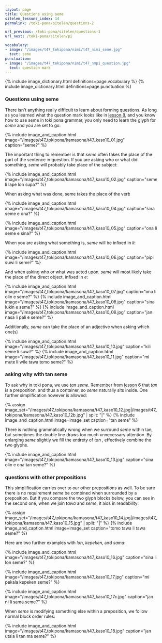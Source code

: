 ```yaml
---
layout: page
title: Questions using seme
sitelen_lessons_index: 14
permalink: /toki-pona/sitelen/questions-2

url_previous: /toki-pona/sitelen/questions-1
url_next: /toki-pona/sitelen/pi

vocabulary:
- image: "/images/t47_tokipona/nimi/t47_nimi_seme.jpg"
  text: seme
punctuation:
- image: "/images/t47_tokipona/nimi/t47_nmpi_question.jpg"
  text: question mark
---
```


{% include image_dictionary.html definitions=page.vocabulary %}
{% include image_dictionary.html definitions=page.punctuation %}

### Questions using seme

There isn't anything really difficult to learn about forming questions. As long as you learned what the question mark looks like in [lesson 8](/toki-pona/lesson-8/), and you know how to use seme in toki pona grammar, you only need to learn the glyph for _seme_ and you are set to go:

{% include image_and_caption.html image="/images/t47_tokipona/kamasona/t47_kaso10_01.jpg" caption="seme?" %}

The important thing to remember is that _seme_ often takes the place of the part of the sentence in question. If you are asking who or what did something, _seme_ will probably take place of the subject:

{% include image_and_caption.html image="/images/t47_tokipona/kamasona/t47_kaso10_02.jpg" caption="seme li lape lon supa?" %}

When asking what was done, seme takes the place of the verb

{% include image_and_caption.html image="/images/t47_tokipona/kamasona/t47_kaso10_04.jpg" caption="sina seme e ona?" %}

{% include image_and_caption.html image="/images/t47_tokipona/kamasona/t47_kaso10_05.jpg" caption="ona li seme e sina?" %}

When you are asking what something is, _seme_ will be infixed in _li_:

{% include image_and_caption.html image="/images/t47_tokipona/kamasona/t47_kaso10_06.jpg" caption="pipi suwi li seme?" %}

And when asking who or what was acted upon, _seme_ will most likely take the place of the direct object, infixed in _e_:

{% include image_and_caption.html image="/images/t47_tokipona/kamasona/t47_kaso10_07.jpg" caption="ona li olin e seme?" %}
{% include image_and_caption.html image="/images/t47_tokipona/kamasona/t47_kaso10_08.jpg" caption="sina lukin e seme?" %}
{% include image_and_caption.html image="/images/t47_tokipona/kamasona/t47_kaso10_09.jpg" caption="jan nasa li pali e seme?" %}

Additionally, _seme_ can take the place of an adjective when asking which one(s)


{% include image_and_caption.html image="/images/t47_tokipona/kamasona/t47_kaso10_10.jpg" caption="kili seme li suwi?" %}
{% include image_and_caption.html image="/images/t47_tokipona/kamasona/t47_kaso10_11.jpg" caption="mi mute li wile tawa tomo seme?" %}

### asking why with tan seme

To ask why in toki pona, we use _tan seme_.  Remember from [lesson 6](/toki-pona/lesson-6/) that _tan_ is a preposition, and thus a container, so _seme_ naturally sits inside. One further simplification however is allowed:

{% assign image_set="/images/t47_tokipona/kamasona/t47_kaso10_12.jpg|/images/t47_tokipona/kamasona/t47_kaso10_12b.jpg" | split: "|" %}
{% include image_and_caption.html image=image_set caption="tan seme" %}

There is nothing grammatically wrong when we surround _seme_ within tan, but sometimes the double line draws too much unnecessary attention. By enlarging _seme_ slightly we fill the entirety of _tan_ , effectively combine the two glyphs.

{% include image_and_caption.html image="/images/t47_tokipona/kamasona/t47_kaso10_13.jpg" caption="sina olin e ona tan seme?" %}

### questions with other prepositions

This simplification carries over to our other prepositions as well. To be sure there is no requirement _seme_ be combined when surrounded by a preposition.  But if you compare the two glyph blocks below, you can see in the second one, when we join _tawa_ and _seme_, it aids in readability:

{% assign image_set="/images/t47_tokipona/kamasona/t47_kaso10_14.jpg|/images/t47_tokipona/kamasona/t47_kaso10_15.jpg" | split: "|" %}
{% include image_and_caption.html image=image_set caption="tomo tawa li tawa seme?" %}

Here are two further examples with _lon_, _kepeken_, and _sama_:

{% include image_and_caption.html image="/images/t47_tokipona/kamasona/t47_kaso10_16.jpg" caption="sina li lon seme?" %}

{% include image_and_caption.html image="/images/t47_tokipona/kamasona/t47_kaso10_17.jpg" caption="mi pakala kepeken seme?" %}

{% include image_and_caption.html image="/images/t47_tokipona/kamasona/t47_kaso10_17c.jpg" caption="jan ni li sama seme?" %}

When _seme_ is modifying something else within a preposition, we follow normal block order rules:

{% include image_and_caption.html image="/images/t47_tokipona/kamasona/t47_kaso10_18.jpg" caption="jan utala li tan ma seme?" %}
